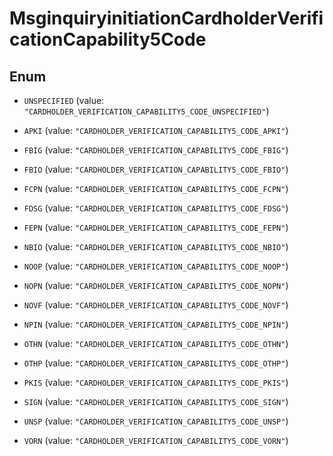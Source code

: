 

# MsginquiryinitiationCardholderVerificationCapability5Code

## Enum


* `UNSPECIFIED` (value: `"CARDHOLDER_VERIFICATION_CAPABILITY5_CODE_UNSPECIFIED"`)

* `APKI` (value: `"CARDHOLDER_VERIFICATION_CAPABILITY5_CODE_APKI"`)

* `FBIG` (value: `"CARDHOLDER_VERIFICATION_CAPABILITY5_CODE_FBIG"`)

* `FBIO` (value: `"CARDHOLDER_VERIFICATION_CAPABILITY5_CODE_FBIO"`)

* `FCPN` (value: `"CARDHOLDER_VERIFICATION_CAPABILITY5_CODE_FCPN"`)

* `FDSG` (value: `"CARDHOLDER_VERIFICATION_CAPABILITY5_CODE_FDSG"`)

* `FEPN` (value: `"CARDHOLDER_VERIFICATION_CAPABILITY5_CODE_FEPN"`)

* `NBIO` (value: `"CARDHOLDER_VERIFICATION_CAPABILITY5_CODE_NBIO"`)

* `NOOP` (value: `"CARDHOLDER_VERIFICATION_CAPABILITY5_CODE_NOOP"`)

* `NOPN` (value: `"CARDHOLDER_VERIFICATION_CAPABILITY5_CODE_NOPN"`)

* `NOVF` (value: `"CARDHOLDER_VERIFICATION_CAPABILITY5_CODE_NOVF"`)

* `NPIN` (value: `"CARDHOLDER_VERIFICATION_CAPABILITY5_CODE_NPIN"`)

* `OTHN` (value: `"CARDHOLDER_VERIFICATION_CAPABILITY5_CODE_OTHN"`)

* `OTHP` (value: `"CARDHOLDER_VERIFICATION_CAPABILITY5_CODE_OTHP"`)

* `PKIS` (value: `"CARDHOLDER_VERIFICATION_CAPABILITY5_CODE_PKIS"`)

* `SIGN` (value: `"CARDHOLDER_VERIFICATION_CAPABILITY5_CODE_SIGN"`)

* `UNSP` (value: `"CARDHOLDER_VERIFICATION_CAPABILITY5_CODE_UNSP"`)

* `VORN` (value: `"CARDHOLDER_VERIFICATION_CAPABILITY5_CODE_VORN"`)



